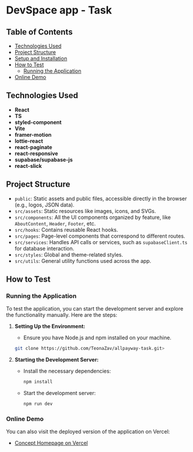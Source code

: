 # DevSpace app - Task

## Table of Contents

- [Technologies Used](#technologies-used)
- [Project Structure](#project-structure)
- [Setup and Installation](#setup-and-installation)
- [How to Test](#test)
  - [Running the Application](#running-the-application)
- [Online Demo](#online-demo)

## Technologies Used

- **React**
- **TS**
- **styled-component**
- **Vite**
- **framer-motion**
- **lottie-react**
- **react-paginate**
- **react-responsive**
- **supabase/supabase-js**
- **react-slick**

## Project Structure

- `public`: Static assets and public files, accessible directly in the browser (e.g., logos, JSON data).
- `src/assets`: Static resources like images, icons, and SVGs.
- `src/components`: All the UI components organized by feature, like `AboutContent`, `Header`, `Footer`, etc.
- `src/hooks`: Contains reusable React hooks.
- `src/pages`: Page-level components that correspond to different routes.
- `src/services`: Handles API calls or services, such as `supabaseClient.ts` for database interaction.
- `src/styles`: Global and theme-related styles.
- `src/utils`: General utility functions used across the app.

## How to Test

### Running the Application

To test the application, you can start the development server and explore the functionality manually. Here are the steps:

1. **Setting Up the Environment:**

   - Ensure you have Node.js and npm installed on your machine.

   ```bash
   git clone https://github.com/TeonaZav/allpayway-task.git>
   ```

2. **Starting the Development Server:**
   - Install the necessary dependencies:
     ```bash
     npm install
     ```
   - Start the development server:
     ```bash
     npm run dev
     ```

### Online Demo

You can also visit the deployed version of the application on Vercel:

- [Concept Homepage on Vercel](https://allpayway-task.vercel.app/)
